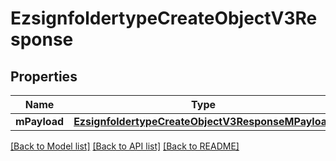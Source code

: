 # EzsignfoldertypeCreateObjectV3Response

## Properties
Name | Type | Description | Notes
------------ | ------------- | ------------- | -------------
**mPayload** | [**EzsignfoldertypeCreateObjectV3ResponseMPayload**](EzsignfoldertypeCreateObjectV3ResponseMPayload.md) |  | 

[[Back to Model list]](../README.md#documentation-for-models) [[Back to API list]](../README.md#documentation-for-api-endpoints) [[Back to README]](../README.md)


